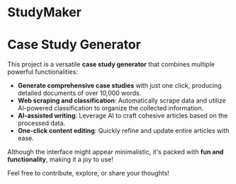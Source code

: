 # StudyMaker

# Case Study Generator

This project is a versatile **case study generator** that combines multiple powerful functionalities:

- **Generate comprehensive case studies** with just one click, producing detailed documents of over 10,000 words.
- **Web scraping and classification**: Automatically scrape data and utilize AI-powered classification to organize the collected information.
- **AI-assisted writing**: Leverage AI to craft cohesive articles based on the processed data.
- **One-click content editing**: Quickly refine and update entire articles with ease.

Although the interface might appear minimalistic, it's packed with **fun and functionality**, making it a joy to use!

Feel free to contribute, explore, or share your thoughts!

